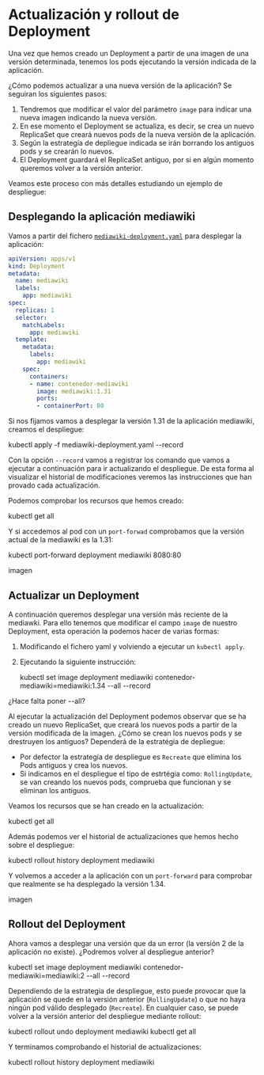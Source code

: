 # Actualización y rollout de Deployment

Una vez que hemos creado un Deployment a partir de una imagen de una versión determinada, tenemos los pods ejecutando la versión indicada de la aplicación. 

¿Cómo podemos actualizar a una nueva versión de la aplicación? Se seguiran los siguientes pasos:

1. Tendremos que modificar el valor del parámetro `image` para indicar una nueva imagen indicando la nueva versión. 
2. En ese momento el Deployment se actualiza, es decir, se crea un nuevo ReplicaSet que creará nuevos pods de la nueva versión de la aplicación.
3. Según la estrategía de depliegue indicada se irán borrando los antiguos pods y se crearán lo nuevos.
4. El Deployment guardará el ReplicaSet antiguo, por si en algún momento queremos volver a la versión anterior.

Veamos este proceso con más detalles estudiando un ejemplo de despliegue:

## Desplegando la aplicación mediawiki

Vamos a partir del fichero  [`mediawiki-deployment.yaml`](files/mediawiki-deployment.yaml) para desplegar la aplicación:

```yaml
apiVersion: apps/v1
kind: Deployment
metadata:
  name: mediawiki
  labels:
    app: mediawiki
spec:
  replicas: 1
  selector:
    matchLabels:
      app: mediawiki
  template:
    metadata:
      labels:
        app: mediawiki
    spec:
      containers:
      - name: contenedor-mediawiki
        image: mediawiki:1.31
        ports:
        - containerPort: 80
```
Si nos fijamos vamos a desplegar la versión 1.31 de la aplicación mediawiki, creamos el despliegue:

  kubectl apply -f mediawiki-deployment.yaml --record

Con la opción `--record` vamos a registrar los comando que vamos a ejecutar a continuación para ir actualizando el despliegue. De esta forma al visualizar el historial de modificaciones veremos las instrucciones que han provado cada actualización.

Podemos comprobar los recursos que hemos creado:

  kubectl get all

Y si accedemos al pod con un `port-forwad` comprobamos que la versión actual de la mediawiki es la 1.31:

  kubectl port-forward deployment mediawiki 8080:80

imagen

## Actualizar un Deployment

A continuación queremos desplegar una versión más reciente de la mediawki. Para ello tenemos que modificar el campo `image` de nuestro Deployment, esta operación la podemos hacer de varias formas:

1. Modificando el fichero yaml y volviendo a ejecutar un `kubectl apply`.
2. Ejecutando la siguiente instrucción:

    kubectl set image deployment mediawiki contenedor-mediawiki=mediawiki:1.34 --all --record

¿Hace falta poner --all?

Al ejecutar la actualización del Deployment podemos observar que se ha creado un nuevo ReplicaSet, que creará los nuevos pods a partir de la versión modificada de la imagen. ¿Cómo se crean los nuevos pods y se drestruyen los antiguos? Dependerá de la estratégia de depliegue:

  * Por defector la estrategía de despliegue es `Recreate` que elimina los Pods antiguos y crea los nuevos.
  * Si indicamos en el despliegue el tipo de estrtégia como: `RollingUpdate`, se van creando los nuevos pods, comprueba que funcionan y se eliminan los antiguos.

Veamos los recursos que se han creado en la actualización:

  kubectl get all

Además podemos ver el historial de actualizaciones que hemos hecho sobre el despliegue:

  kubectl rollout history deployment mediawiki

Y volvemos a acceder a la aplicación con un `port-forward` para comprobar que realmente se ha desplegado la versión 1.34.

imagen

## Rollout del Deployment

Ahora vamos a desplegar una versión que da un error (la versión 2 de la aplicación no existe). ¿Podremos volver al despliegue anterior?

  kubectl set image deployment mediawiki contenedor-mediawiki=mediawiki:2 --all  --record

Dependiendo de la estrategia de despliegue, esto puede provocar que la aplicación se quede en la versión anterior (`RollingUpdate`) o que no haya ningún pod válido desplegado (`Recreate`). En cualquier caso, se puede volver a la versión anterior del despliegue mediante rollout:

  kubectl rollout undo deployment mediawiki
  kubectl get all

Y terminamos comprobando el historial de actualizaciones:

  kubectl rollout history deployment mediawiki